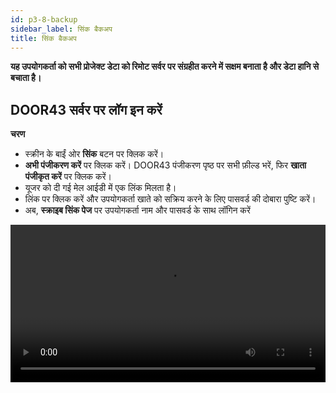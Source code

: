 ```yaml
---
id: p3-8-backup
sidebar_label: सिंक बैकअप
title: सिंक बैकअप
---
```


**यह उपयोगकर्ता को सभी प्रोजेक्ट डेटा को रिमोट सर्वर पर संग्रहीत करने में सक्षम बनाता है और डेटा हानि से बचाता है।**
<p><h2>DOOR43 सर्वर पर लॉग इन करें</h2></p>
 
**चरण**
- स्क्रीन के बाईं ओर **सिंक** बटन पर क्लिक करें।
- **अभी पंजीकरण करें** पर क्लिक करें। DOOR43 पंजीकरण पृष्ठ पर सभी फ़ील्ड भरें, फिर **खाता पंजीकृत करें** पर क्लिक करें।
- यूजर को दी गई मेल आईडी में एक लिंक मिलता है।
- लिंक पर क्लिक करें और उपयोगकर्ता खाते को सक्रिय करने के लिए पासवर्ड की दोबारा पुष्टि करें।
- अब, **स्क्राइब सिंक पेज** पर उपयोगकर्ता नाम और पासवर्ड के साथ लॉगिन करें
<video controls src="/assets/Logintotheserver.mov" width="100%" type="video/mov"/>

<p><h2></h2></p>

**चरण**
क्लाउड सिंक
- अपने DOOR 43 खाते तक पहुंचने के लिए एक वैध उपयोगकर्ता नाम और पासवर्ड दर्ज करें।
- **सिंक** फलक से उस प्रोजेक्ट का चयन करें जिस पर आप काम करना चाहते हैं।
- वांछित प्रोजेक्ट का चयन करने के बाद सिंक फलक पर **क्लाउड सिंक** बटन पर क्लिक करें।
- एक प्रगति पट्टी दिखाई देगी, जो **सिंक** प्रक्रिया की स्थिति और पूर्णता दिखाएगी।
- एक बार प्रोजेक्ट सफलतापूर्वक सिंक हो जाने पर, इसे **क्लाउड प्रोजेक्ट्स** फलक के नीचे सूचीबद्ध किया जाएगा।

<video controls src="/assets/cloudsync.mov" width="100%" type="video/mp4"/>

<p><h2>सर्वर से प्रोजेक्ट को मर्ज करते समय एक बैकअप बनाना</h2></p>

**<i>यह प्रोजेक्ट प्रबंधकों और प्रशासकों के लिए है।</i>**

**चरण**
सिस्टम सेटिंग में Appdata फ़ोल्डर में जाएं।
अपने प्रोजेक्ट बैकअप फ़ोल्डर को खोलें ताकि आप अपने बैकअप्स देख सकें।
पिछले डेटा को पुनर्प्राप्त करने के लिए, डेटा को प्रोजेक्ट फ़ोल्डर में कॉपी और पेस्ट करें।
<video controls src="/assets/backups.mov" width="100%" type="video/mov"/>
<p> </p>

**टिप्पणी**
  - जब हम **सिंक** मर्ज ऑपरेशन करते हैं, तो बैकअप फ़ोल्डर में एक बैकअप जोड़ा जाता है, और वर्तमान में बैकअप की अधिकतम संख्या 5 है, पुराने बैकअप को सूची से बाहर कर दिया जाता है।
  - प्रोजेक्ट को स्क्राइब में वापस आयात करते समय परस्पर विरोधी प्रोजेक्ट डेटा में त्रुटि हो सकती है। मुंशी इसे स्वचालित रूप से संभाल नहीं करता है।
  - जब उपयोगकर्ता को कोई त्रुटि संदेश प्राप्त होता है, तो उसे उपयोगकर्ता द्वारा हल किया जाना चाहिए।
